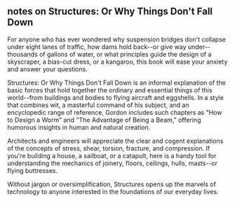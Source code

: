 ## notes on Structures: Or Why Things Don't Fall Down

For anyone who has ever wondered why suspension bridges don't collapse under eight lanes of traffic, how dams hold back--or give way under--thousands of gallons of water, or what principles guide the design of a skyscraper, a bias-cut dress, or a kangaroo, this book will ease your anxiety and answer your questions.

Structures: Or Why Things Don't Fall Down is an informal explanation of the basic forces that hold together the ordinary and essential things of this world--from buildings and bodies to flying aircraft and eggshells. In a style that combines wit, a masterful command of his subject, and an encyclopedic range of reference, Gordon includes such chapters as "How to Design a Worm" and "The Advantage of Being a Beam," offering humorous insights in human and natural creation.

Architects and engineers will appreciate the clear and cogent explanations of the concepts of stress, shear, torsion, fracture, and compression. If you're building a house, a sailboat, or a catapult, here is a handy tool for understanding the mechanics of joinery, floors, ceilings, hulls, masts--or flying buttresses.

Without jargon or oversimplification, Structures opens up the marvels of technology to anyone interested in the foundations of our everyday lives.

